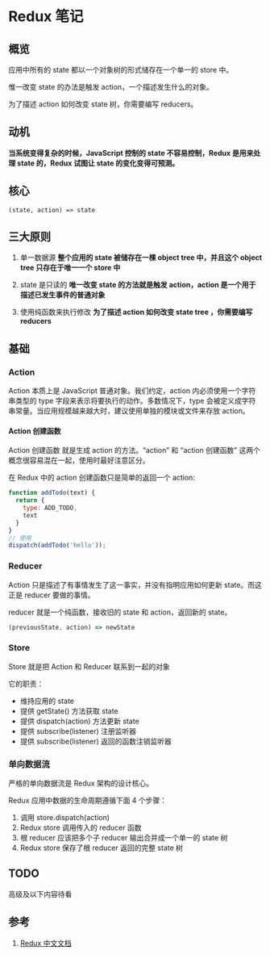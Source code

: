 # Redux 笔记

## 概览

应用中所有的 state 都以一个对象树的形式储存在一个单一的 store 中。

惟一改变 state 的办法是触发 action，一个描述发生什么的对象。

为了描述 action 如何改变 state 树，你需要编写 reducers。

## 动机

**当系统变得复杂的时候，JavaScript 控制的 state 不容易控制，Redux 是用来处理 state 的，Redux 试图让 state 的变化变得可预测。**

## 核心

```
(state, action) => state
```

## 三大原则

1. 单一数据源
**整个应用的 state 被储存在一棵 object tree 中，并且这个 object tree 只存在于唯一一个 store 中**

2. state 是只读的
**唯一改变 state 的方法就是触发 action，action 是一个用于描述已发生事件的普通对象**

3. 使用纯函数来执行修改
**为了描述 action 如何改变 state tree ，你需要编写 reducers**

## 基础

### Action

Action 本质上是 JavaScript 普通对象。我们约定，action 内必须使用一个字符串类型的 type 字段来表示将要执行的动作。多数情况下，type 会被定义成字符串常量。当应用规模越来越大时，建议使用单独的模块或文件来存放 action。

#### Action 创建函数
Action 创建函数 就是生成 action 的方法。“action” 和 “action 创建函数” 这两个概念很容易混在一起，使用时最好注意区分。

在 Redux 中的 action 创建函数只是简单的返回一个 action:

```js
function addTodo(text) {
  return {
    type: ADD_TODO,
    text
  }
}
// 使用
dispatch(addTodo('hello'));
```

### Reducer

Action 只是描述了有事情发生了这一事实，并没有指明应用如何更新 state。而这正是 reducer 要做的事情。

reducer 就是一个纯函数，接收旧的 state 和 action，返回新的 state。

```js
(previousState, action) => newState
```

### Store

Store 就是把 Action 和 Reducer 联系到一起的对象

它的职责：
* 维持应用的 state
* 提供 getState() 方法获取 state
* 提供 dispatch(action) 方法更新 state
* 提供 subscribe(listener) 注册监听器
* 提供 subscribe(listener) 返回的函数注销监听器

### 单向数据流

严格的单向数据流是 Redux 架构的设计核心。

Redux 应用中数据的生命周期遵循下面 4 个步骤：

1. 调用 store.dispatch(action)
2. Redux store 调用传入的 reducer 函数
3. 根 reducer 应该把多个子 reducer 输出合并成一个单一的 state 树
4. Redux store 保存了根 reducer 返回的完整 state 树


## TODO

高级及以下内容待看


## 参考
1. [Redux 中文文档](http://www.redux.org.cn/)





